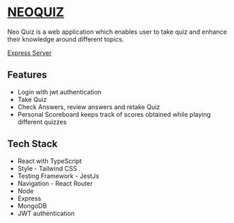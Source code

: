 # [NEOQUIZ](https://neoquiz.netlify.app/) 
Neo Quiz is a web application which enables user to take quiz and enhance their knowledge around different topics.

[Express Server](https://replit.com/@KUNALGUPTA9/QuizApp)

## Features
- Login with jwt authentication
- Take Quiz
- Check Answers, review answers and retake Quiz
- Personal Scoreboard keeps track of scores obtained while playing different quizzes

## Tech Stack
- React with TypeScript
- Style - Tailwind CSS
- Testing Framework - JestJs
- Navigation - React Router
- Node
- Express
- MongoDB
- JWT authentication

